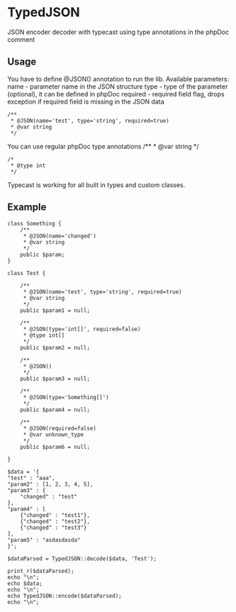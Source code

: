 TypedJSON
=========

JSON encoder decoder with typecast using type annotations in the phpDoc comment

Usage
-----

You have to define @JSON() annotation to run the lib. 
    Available parameters:
        name        - parameter name in the JSON structure
        type        - type of the parameter (optional), it can be defined in phpDoc
        required    - required field flag, drops exception if required field is missing in the JSON data

    /**
     * @JSON(name='test', type='string', required=true)
     * @var string
     */

You can use regular phpDoc type annotations
    /**
     * @var string
     */

    /*
     * @type int
     */

Typecast is working for all built in types and custom classes.

Example
-------

    class Something {
        /**
         * @JSON(name='changed')
         * @var string
         */
        public $param;
    }

    class Test {

        /**
         * @JSON(name='test', type='string', required=true)
         * @var string
         */
        public $param1 = null;

        /**
         * @JSON(type='int[]', required=false)
         * @type int[]
         */
        public $param2 = null;

        /**
         * @JSON()
         */
        public $param3 = null;

        /**
         * @JSON(type='Something[]')
         */
        public $param4 = null;

        /**
         * @JSON(required=false)
         * @var unknown_type
         */
        public $param6 = null;

    }

    $data = '{
    "test" : "aaa",
    "param2" : [1, 2, 3, 4, 5],
    "param3" : {
        "changed" : "test"
    },
    "param4" : [
        {"changed" : "test1"},
        {"changed" : "test2"},
        {"changed" : "test3"}
    ],
    "param5" : "asdasdasda"
    }';

    $dataParsed = TypedJSON::decode($data, 'Test');

    print_r($dataParsed);
    echo "\n";
    echo $data;
    echo "\n";
    echo TypedJSON::encode($dataParsed);
    echo "\n";
